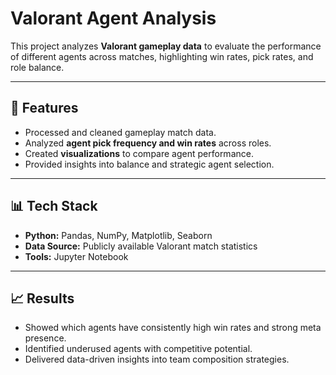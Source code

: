 # Valorant Agent Analysis

This project analyzes **Valorant gameplay data** to evaluate the performance of different agents across matches, highlighting win rates, pick rates, and role balance.

---

## 🚀 Features
- Processed and cleaned gameplay match data.
- Analyzed **agent pick frequency and win rates** across roles.
- Created **visualizations** to compare agent performance.
- Provided insights into balance and strategic agent selection.

---

## 📊 Tech Stack
- **Python:** Pandas, NumPy, Matplotlib, Seaborn
- **Data Source:** Publicly available Valorant match statistics
- **Tools:** Jupyter Notebook

---

## 📈 Results
- Showed which agents have consistently high win rates and strong meta presence.
- Identified underused agents with competitive potential.
- Delivered data-driven insights into team composition strategies.
